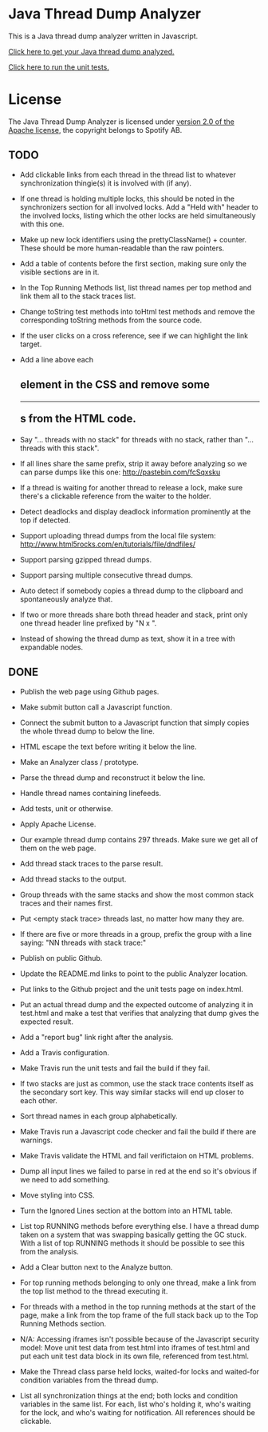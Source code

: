 <!--- -*-markdown-*- -->

# Java Thread Dump Analyzer

This is a Java thread dump analyzer written in Javascript.

[Click here to get your Java thread dump analyzed.](http://spotify.github.io/threaddump-analyzer/)

[Click here to run the unit tests.](http://spotify.github.io/threaddump-analyzer/test.html)

# License

The Java Thread Dump Analyzer is licensed under
[version 2.0 of the Apache license](http://www.apache.org/licenses/LICENSE-2.0.html),
the copyright belongs to Spotify AB.

## TODO
* Add clickable links from each thread in the thread list to whatever
  synchronization thingie(s) it is involved with (if any).

* If one thread is holding multiple locks, this should be noted in the
synchronizers section for all involved locks. Add a "Held with" header
to the involved locks, listing which the other locks are held
simultaneously with this one.

* Make up new lock identifiers using the prettyClassName() +
counter. These should be more human-readable than the raw pointers.

* Add a table of contents before the first section, making sure only
the visible sections are in it.

* In the Top Running Methods list, list thread names per top method
and link them all to the stack traces list.

* Change toString test methods into toHtml test methods and remove the
corresponding toString methods from the source code.

* If the user clicks on a cross reference, see if we can highlight the
link target.

* Add a line above each <h2> element in the CSS and remove some <hr>s
from the HTML code.

* Say "... threads with no stack" for threads with no stack, rather
  than "... threads with this stack".

* If all lines share the same prefix, strip it away before analyzing
so we can parse dumps like this one: http://pastebin.com/fcSqxsku

* If a thread is waiting for another thread to release a lock, make
sure there's a clickable reference from the waiter to the holder.

* Detect deadlocks and display deadlock information prominently at the
top if detected.

* Support uploading thread dumps from the local file system:
<http://www.html5rocks.com/en/tutorials/file/dndfiles/>

* Support parsing gzipped thread dumps.

* Support parsing multiple consecutive thread dumps.

* Auto detect if somebody copies a thread dump to the clipboard and
spontaneously analyze that.

* If two or more threads share both thread header and stack, print
only one thread header line prefixed by "N x ".

* Instead of showing the thread dump as text, show it in a tree with
expandable nodes.

## DONE
* Publish the web page using Github pages.

* Make submit button call a Javascript function.

* Connect the submit button to a Javascript function that simply
copies the whole thread dump to below the line.

* HTML escape the text before writing it below the line.

* Make an Analyzer class / prototype.

* Parse the thread dump and reconstruct it below the line.

* Handle thread names containing linefeeds.

* Add tests, unit or otherwise.

* Apply Apache License.

* Our example thread dump contains 297 threads. Make sure we get all
of them on the web page.

* Add thread stack traces to the parse result.

* Add thread stacks to the output.

* Group threads with the same stacks and show the most common stack
traces and their names first.

* Put \<empty stack trace\> threads last, no matter how many they are.

* If there are five or more threads in a group, prefix the group with a
line saying: "NN threads with stack trace:"

* Publish on public Github.

* Update the README.md links to point to the public Analyzer location.

* Put links to the Github project and the unit tests page on index.html.

* Put an actual thread dump and the expected outcome of analyzing it
in test.html and make a test that verifies that analyzing that dump
gives the expected result.

* Add a "report bug" link right after the analysis.

* Add a Travis configuration.

* Make Travis run the unit tests and fail the build if they fail.

* If two stacks are just as common, use the stack trace contents itself
as the secondary sort key. This way similar stacks will end up closer to
each other.

* Sort thread names in each group alphabetically.

* Make Travis run a Javascript code checker and fail the build if there
are warnings.

* Make Travis validate the HTML and fail verifictaion on HTML
problems.

* Dump all input lines we failed to parse in red at the end so it's
obvious if we need to add something.

* Move styling into CSS.

* Turn the Ignored Lines section at the bottom into an HTML table.

* List top RUNNING methods before everything else. I have a thread
  dump taken on a system that was swapping basically getting the GC
  stuck. With a list of top RUNNING methods it should be possible to
  see this from the analysis.

* Add a Clear button next to the Analyze button.

* For top running methods belonging to only one thread, make a link
from the top list method to the thread executing it.

* For threads with a method in the top running methods at the start of
the page, make a link from the top frame of the full stack back up to
the Top Running Methods section.

* N/A: Accessing iframes isn't possible because of the Javascript
  security model: Move unit test data from test.html into iframes of
  test.html and put each unit test data block in its own file,
  referenced from test.html.

* Make the Thread class parse held locks, waited-for locks and
waited-for condition variables from the thread dump.

* List all synchronization things at the end; both locks and condition
  variables in the same list. For each, list who's holding it, who's
  waiting for the lock, and who's waiting for notification. All
  references should be clickable.
